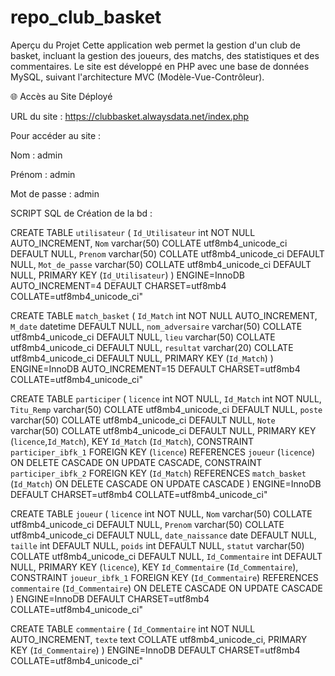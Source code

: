 # repo_club_basket

Aperçu du Projet
Cette application web permet la gestion d'un club de basket, incluant la gestion des joueurs, des matchs, des statistiques et des commentaires. Le site est développé en PHP avec une base de données MySQL, suivant l'architecture MVC (Modèle-Vue-Contrôleur).


🌐 Accès au Site Déployé

URL du site : https://clubbasket.alwaysdata.net/index.php

Pour accéder au site :

Nom : admin

Prénom : admin

Mot de passe : admin



SCRIPT SQL de Création de la bd :

CREATE TABLE `utilisateur` (
  `Id_Utilisateur` int NOT NULL AUTO_INCREMENT,
  `Nom` varchar(50) COLLATE utf8mb4_unicode_ci DEFAULT NULL,
  `Prenom` varchar(50) COLLATE utf8mb4_unicode_ci DEFAULT NULL,
  `Mot_de_passe` varchar(50) COLLATE utf8mb4_unicode_ci DEFAULT NULL,
  PRIMARY KEY (`Id_Utilisateur`)
) ENGINE=InnoDB AUTO_INCREMENT=4 DEFAULT CHARSET=utf8mb4 COLLATE=utf8mb4_unicode_ci"

CREATE TABLE `match_basket` (
  `Id_Match` int NOT NULL AUTO_INCREMENT,
  `M_date` datetime DEFAULT NULL,
  `nom_adversaire` varchar(50) COLLATE utf8mb4_unicode_ci DEFAULT NULL,
  `lieu` varchar(50) COLLATE utf8mb4_unicode_ci DEFAULT NULL,
  `resultat` varchar(20) COLLATE utf8mb4_unicode_ci DEFAULT NULL,
  PRIMARY KEY (`Id_Match`)
) ENGINE=InnoDB AUTO_INCREMENT=15 DEFAULT CHARSET=utf8mb4 COLLATE=utf8mb4_unicode_ci"

CREATE TABLE `participer` (
  `licence` int NOT NULL,
  `Id_Match` int NOT NULL,
  `Titu_Remp` varchar(50) COLLATE utf8mb4_unicode_ci DEFAULT NULL,
  `poste` varchar(50) COLLATE utf8mb4_unicode_ci DEFAULT NULL,
  `Note` varchar(50) COLLATE utf8mb4_unicode_ci DEFAULT NULL,
  PRIMARY KEY (`licence`,`Id_Match`),
  KEY `Id_Match` (`Id_Match`),
  CONSTRAINT `participer_ibfk_1` FOREIGN KEY (`licence`) REFERENCES `joueur` (`licence`) ON DELETE CASCADE ON UPDATE CASCADE,
  CONSTRAINT `participer_ibfk_2` FOREIGN KEY (`Id_Match`) REFERENCES `match_basket` (`Id_Match`) ON DELETE CASCADE ON UPDATE CASCADE
) ENGINE=InnoDB DEFAULT CHARSET=utf8mb4 COLLATE=utf8mb4_unicode_ci"

CREATE TABLE `joueur` (
  `licence` int NOT NULL,
  `Nom` varchar(50) COLLATE utf8mb4_unicode_ci DEFAULT NULL,
  `Prenom` varchar(50) COLLATE utf8mb4_unicode_ci DEFAULT NULL,
  `date_naissance` date DEFAULT NULL,
  `taille` int DEFAULT NULL,
  `poids` int DEFAULT NULL,
  `statut` varchar(50) COLLATE utf8mb4_unicode_ci DEFAULT NULL,
  `Id_Commentaire` int DEFAULT NULL,
  PRIMARY KEY (`licence`),
  KEY `Id_Commentaire` (`Id_Commentaire`),
  CONSTRAINT `joueur_ibfk_1` FOREIGN KEY (`Id_Commentaire`) REFERENCES `commentaire` (`Id_Commentaire`) ON DELETE CASCADE ON UPDATE CASCADE
) ENGINE=InnoDB DEFAULT CHARSET=utf8mb4 COLLATE=utf8mb4_unicode_ci"

CREATE TABLE `commentaire` (
  `Id_Commentaire` int NOT NULL AUTO_INCREMENT,
  `texte` text COLLATE utf8mb4_unicode_ci,
  PRIMARY KEY (`Id_Commentaire`)
) ENGINE=InnoDB DEFAULT CHARSET=utf8mb4 COLLATE=utf8mb4_unicode_ci"
